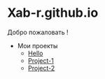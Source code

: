 # Xab-r.github.io
Добро пожаловать !

* Мои проекты
  *  [Hello](https://xab-r.github.io/index.html)
  *  [Project-1](https://xab-r.github.io/www)
  *  [Project-2](https://xab-r.github.io/site)
